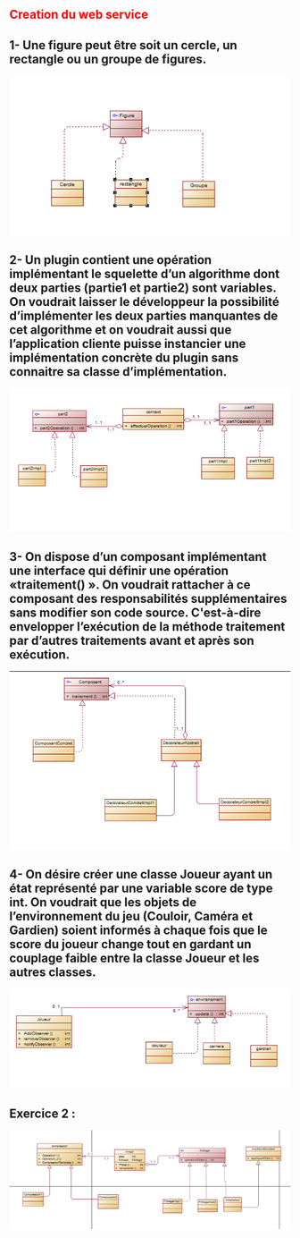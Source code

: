 ## <span style="color: red"> Creation du web service  </span>

## 1- Une figure peut être soit un cercle, un rectangle ou un groupe de figures.
![](screens/1-1.png)
## 2-  Un plugin contient une opération implémentant le squelette d’un algorithme dont deux parties (partie1 et partie2) sont variables. On voudrait laisser le développeur la possibilité d’implémenter les deux parties manquantes de cet algorithme et on voudrait aussi que l’application cliente puisse instancier une implémentation concrète du plugin sans connaitre sa classe d’implémentation.
![](screens/2.png)
## 3- On dispose d’un composant implémentant une interface qui définir une opération «traitement() ». On voudrait rattacher à ce composant des responsabilités supplémentaires sans modifier son code source. C'est-à-dire envelopper l’exécution de la méthode traitement par d’autres traitements avant et après son exécution.
![](screens/3.png)
## 4- On désire créer une classe Joueur ayant un état représenté par une variable score de type int. On voudrait que les objets de l’environnement du jeu (Couloir, Caméra et Gardien) soient informés à chaque fois que le score du joueur change tout en gardant un couplage faible entre la classe Joueur et les autres classes.
![](screens/4.png)

## Exercice 2 :
![](screens/exo2.png)